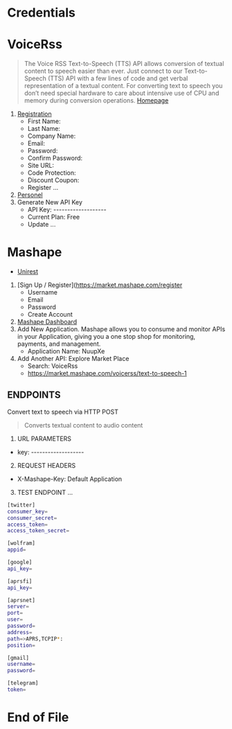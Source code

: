# Credentials

# VoiceRss

> The Voice RSS Text-to-Speech (TTS) API allows conversion of textual content to speech easier than ever. Just connect to our Text-to-Speech (TTS) API with a few lines of code and get verbal representation of a textual content. For converting text to speech you don’t need special hardware to care about intensive use of CPU and memory during conversion operations. [Homepage](http://www.voicerss.org/)

1. [Registration](http://www.voicerss.org/registration.aspx)
   - First Name: 
   - Last Name: 
   - Company Name:
   - Email: 
   - Password:
   - Confirm Password:
   - Site URL:
   - Code Protection: 
   - Discount Coupon: 
   - Register ...
2. [Personel](http://www.voicerss.org/personel)
3. Generate New API Key
   - API Key: -------------------
   - Current Plan: Free
   - Update ...

# Mashape


- [Unirest](http://unirest.io/python)

1. [Sign Up / Register](https://market.mashape.com/register
   - Username
   - Email
   - Password
   - Create Account
3. [Mashape Dashboard](https://market.mashape.com/dashboard)
4. Add New Application. Mashape allows you to consume and monitor APIs in your Application, giving you a one stop shop for monitoring, payments, and management.
   -  Application Name: NuupXe
5. Add Another API: Explore Market Place
   -  Search: VoiceRss
   -  https://market.mashape.com/voicerss/text-to-speech-1

## ENDPOINTS

Convert text to speech via HTTP POST
> Converts textual content to audio content

1. URL PARAMETERS
  - key: -------------------
2. REQUEST HEADERS
  - X-Mashape-Key: Default Application
3. TEST ENDPOINT ...

```sh
[twitter]
consumer_key=
consumer_secret=
access_token=
access_token_secret=

[wolfram]
appid=

[google]
api_key=

[aprsfi]
api_key=

[aprsnet]
server=
port=
user=
password=
address=
path=>APRS,TCPIP*:
position=

[gmail]
username=
password=

[telegram]
token=
```

# End of File